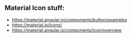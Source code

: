 ## Material Icon stuff:

* https://material.angular.io/components/button/examples
* https://material.io/icons/
* https://material.angular.io/components/icon/overview